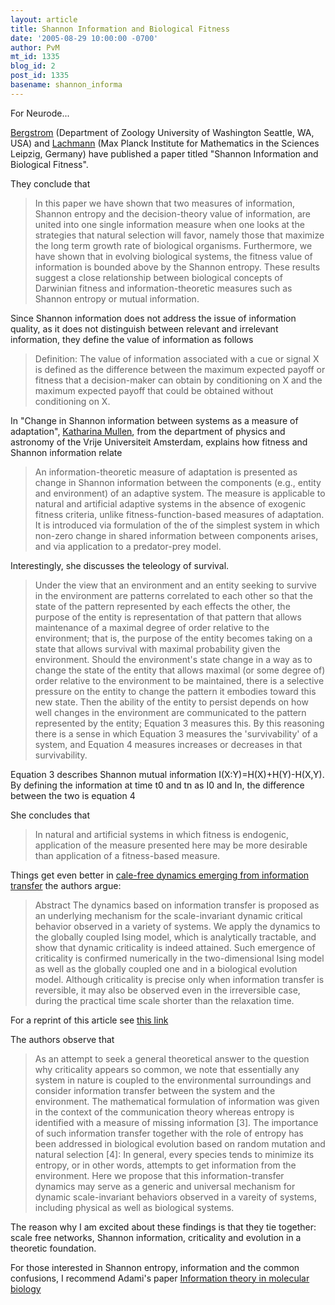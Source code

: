 ```yaml
---
layout: article
title: Shannon Information and Biological Fitness
date: '2005-08-29 10:00:00 -0700'
author: PvM
mt_id: 1335
blog_id: 2
post_id: 1335
basename: shannon_informa
---
```

For Neurode...

[Bergstrom](http://octavia.zoology.washington.edu/) (Department of Zoology University of Washington Seattle, WA, USA) and [Lachmann](http://www.santafe.edu/~dirk/) (Max Planck Institute for Mathematics in the Sciences Leipzig, Germany) have published a paper titled "Shannon Information and Biological Fitness".

They conclude that

> In this paper we have shown that two measures of information, Shannon entropy and the decision-theory value of information, are united into one single information measure when one looks at the strategies that natural selection will favor, namely those that maximize the long term growth rate of biological organisms. Furthermore, we have shown that in evolving biological systems, the fitness value of information is bounded above by the Shannon entropy. These results suggest a close relationship between biological concepts of Darwinian fitness and information-theoretic measures such as Shannon entropy or mutual information.

Since Shannon information does not address the issue of information quality, as it does not distinguish between relevant and irrelevant information, they define the value of information as follows

> Definition: The value of information associated with a cue or signal X is defined as the difference between the maximum expected payoff or fitness that a decision-maker can obtain by conditioning on X and the maximum expected payoff that could be obtained without conditioning on X.

In "Change in Shannon information between systems as a measure of adaptation", [Katharina Mullen](http://www.nat.vu.nl/~kate/), from the department of physics and astronomy of the Vrije Universiteit Amsterdam, explains how fitness and Shannon information relate

> An information-theoretic measure of adaptation is presented as change in Shannon information between the components (e.g., entity and environment) of an adaptive system. The measure is applicable to natural and artificial adaptive systems in the absence of exogenic fitness criteria, unlike fitness-function-based measures of adaptation. It is introduced via formulation of the of the simplest system in which non-zero change in shared information between components arises, and via application to a predator-prey model.

Interestingly, she discusses the teleology of survival. 

> Under the view that an environment and an entity seeking to survive in the environment are patterns correlated to each other so that the state of the pattern represented by each effects the other, the purpose of the entity is representation of that pattern that allows maintenance of a maximal degree of order relative to the environment; that is, the purpose of the entity becomes taking on a state that allows survival with maximal probability given the environment. Should the environment's state change in a way as to change the state of the entity that allows maximal (or some degree of) order relative to the environment to be maintained, there is a selective pressure on the entity to change the pattern it embodies toward this new state. Then the ability of the entity to persist depends on how well changes in the environment are communicated to the pattern represented by the entity; Equation 3 measures this. By this reasoning there is a sense in which Equation 3 measures the 'survivability' of a system, and Equation 4 measures increases or decreases in that survivability.

Equation 3 describes Shannon mutual information I(X:Y)=H(X)+H(Y)-H(X,Y). By defining the information at time t0 and tn as I0 and In, the difference between the two is equation 4

She concludes that 


> In natural and artificial systems in which fitness is endogenic, application of the measure presented here may be more desirable than application of a fitness-based measure.

Things get even better in [cale-free dynamics emerging from information transfer](http://www.edpsciences.org/articles/epl/abs/2005/04/epl8582/epl8582.html) the authors argue:

>  Abstract
> The dynamics based on information transfer is proposed as an underlying mechanism for the scale-invariant dynamic critical behavior observed in a variety of systems. We apply the dynamics to the globally coupled Ising model, which is analytically tractable, and show that dynamic criticality is indeed attained. Such emergence of criticality is confirmed numerically in the two-dimensional Ising model as well as the globally coupled one and in a biological evolution model. Although criticality is precise only when information transfer is reversible, it may also be observed even in the irreversible case, during the practical time scale shorter than the relaxation time.

For a reprint of this article see [this link](http://arxiv.org/abs/cond-mat/0412156)

The authors observe that

> As an attempt to seek a general theoretical answer to the question why criticality appears so common, we note that essentially any system in nature is coupled to the environmental surroundings and consider information transfer between the system and the environment. The mathematical formulation of information was given in the context of the communication theory whereas entropy is identified with a measure of missing information \[3\]. The importance of such information transfer together with the role of entropy has been addressed in biological evolution based on random mutation and natural selection \[4\]: In general, every species tends to minimize its entropy, or in other words, attempts to get information from the environment. Here we propose that this information-transfer dynamics may serve as a generic and universal mechanism for dynamic scale-invariant behaviors observed in a vareity of systems, including physical as well as biological systems.

The reason why I am excited about these findings is that they tie together: scale free networks, Shannon information, criticality and evolution in a theoretic foundation.

For those interested in Shannon entropy, information and the common confusions, I recommend Adami's paper [Information theory in molecular biology](http://arxiv.org/abs/q-bio/0405004)
